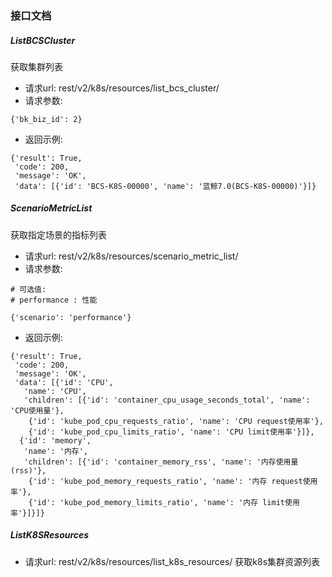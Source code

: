 ### 接口文档

#### 

##### ListBCSCluster
获取集群列表
- 请求url: rest/v2/k8s/resources/list_bcs_cluster/
- 请求参数:
```
{'bk_biz_id': 2}
```
- 返回示例:
```
{'result': True,
 'code': 200,
 'message': 'OK',
 'data': [{'id': 'BCS-K8S-00000', 'name': '蓝鲸7.0(BCS-K8S-00000)'}]}
```


##### ScenarioMetricList
获取指定场景的指标列表
- 请求url: rest/v2/k8s/resources/scenario_metric_list/
- 请求参数:
```
# 可选值: 
# performance : 性能

{'scenario': 'performance'}
```
- 返回示例:
```
{'result': True,
 'code': 200,
 'message': 'OK',
 'data': [{'id': 'CPU',
   'name': 'CPU',
   'children': [{'id': 'container_cpu_usage_seconds_total', 'name': 'CPU使用量'},
    {'id': 'kube_pod_cpu_requests_ratio', 'name': 'CPU request使用率'},
    {'id': 'kube_pod_cpu_limits_ratio', 'name': 'CPU limit使用率'}]},
  {'id': 'memory',
   'name': '内存',
   'children': [{'id': 'container_memory_rss', 'name': '内存使用量(rss)'},
    {'id': 'kube_pod_memory_requests_ratio', 'name': '内存 request使用率'},
    {'id': 'kube_pod_memory_limits_ratio', 'name': '内存 limit使用率'}]}]}
```



##### ListK8SResources
- 请求url: rest/v2/k8s/resources/list_k8s_resources/
获取k8s集群资源列表